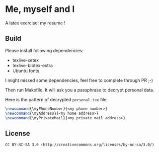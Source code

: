 # Me, myself and I

A latex exercise: my resume !

## Build

Please install following dependencies:

  * texlive-xetex
  * texlive-bibtex-extra
  * Ubuntu fonts

I might missed some dependencies, feel free to complete through PR ;-)

Then run Makefile. It will ask you a passphrase to decrypt personal data.

Here is the pattern of decrypted `personal.tex` file:

```tex
\newcommand{\myPhoneNumber}{<my phone number>}
\newcommand{\myAddress}{<my home address>}
\newcommand{\myPrivateMail}{<my private mail address>}
```

## License

```
CC BY-NC-SA 3.0 (http://creativecommons.org/licenses/by-nc-sa/3.0/)
```
